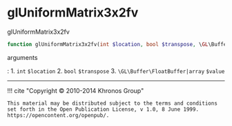 # glUniformMatrix3x2fv
glUniformMatrix3x2fv

```php
function glUniformMatrix3x2fv(int $location, bool $transpose, \GL\Buffer\FloatBuffer|array $value) : void
```



arguments

:    1. `int` `$location` 
    2. `bool` `$transpose` 
    3. `\GL\Buffer\FloatBuffer|array` `$value` 



---
     

!!! cite "Copyright © 2010-2014 Khronos Group"

    This material may be distributed subject to the terms and conditions set forth in the Open Publication License, v 1.0, 8 June 1999. https://opencontent.org/openpub/.